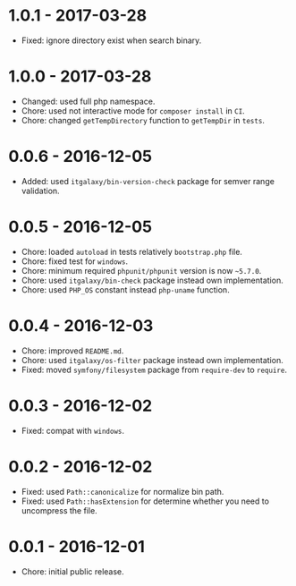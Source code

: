 # 1.0.1 - 2017-03-28

- Fixed: ignore directory exist when search binary.

# 1.0.0 - 2017-03-28

- Changed: used full php namespace.
- Chore: used not interactive mode for `composer install` in `CI`.
- Chore: changed `getTempDirectory` function to `getTempDir` in `tests`.

# 0.0.6 - 2016-12-05

- Added: used `itgalaxy/bin-version-check` package for semver range validation.

# 0.0.5 - 2016-12-05

- Chore: loaded `autoload` in tests relatively `bootstrap.php` file.
- Chore: fixed test for `windows`.
- Chore: minimum required `phpunit/phpunit` version is now `~5.7.0`.
- Chore: used `itgalaxy/bin-check` package instead own implementation.
- Chore: used `PHP_OS` constant instead `php-uname` function.

# 0.0.4 - 2016-12-03

- Chore: improved `README.md`.
- Chore: used `itgalaxy/os-filter` package instead own implementation.
- Fixed: moved `symfony/filesystem` package from `require-dev` to `require`.

# 0.0.3 - 2016-12-02

- Fixed: compat with `windows`.

# 0.0.2 - 2016-12-02

- Fixed: used `Path::canonicalize` for normalize bin path.
- Fixed: used `Path::hasExtension` for determine whether you need to uncompress the file.

# 0.0.1 - 2016-12-01

- Chore: initial public release.
